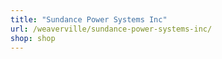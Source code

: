 ```yaml
---
title: "Sundance Power Systems Inc"
url: /weaverville/sundance-power-systems-inc/
shop: shop
---
```


